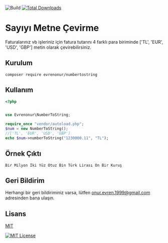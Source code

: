 
![Build](https://img.shields.io/badge/build-passing-brightgreen)
[![Total Downloads](https://img.shields.io/packagist/dt/evrenonur/numbertostring.svg)](https://packagist.org/packages/evrenonur/numbertostring)
# Sayıyı Metne Çevirme

Faturalarınız vb işleriniz için fatura tutarını 4 farklı para biriminde ['TL', 'EUR', 'USD', 'GBP'] metin olarak çevirebilirsiniz.





## Kurulum

```
composer require evrenonur/numbertostring
```


## Kullanım
```php
<?php


use Evrenonur\NumberToString;

require_once "vendor/autoload.php";
$num = new NumberToString();
//['TL', 'EUR', 'USD', 'GBP']
echo $num->numberToString("1230000.11", "TL");

```

## Örnek Çıktı
```text
Bir Milyon İki Yüz Otuz Bin Türk Lirası On Bir Kuruş
```




## Geri Bildirim

Herhangi bir geri bildiriminiz varsa, lütfen onur.evren.1999@gmail.com adresinden bana ulaşın.


## Lisans

[MIT](https://choosealicense.com/licenses/mit/)

[![MIT License](https://img.shields.io/badge/License-MIT-green.svg)](https://choosealicense.com/licenses/mit/)
